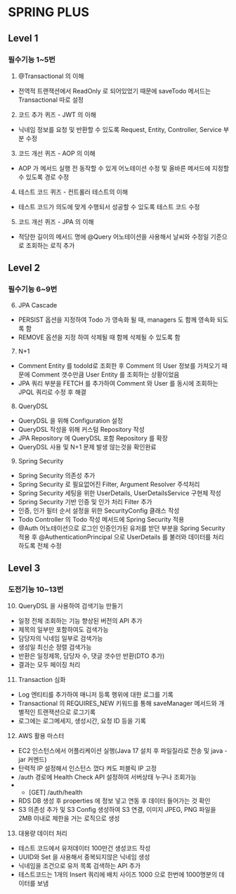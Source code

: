 # SPRING PLUS

## Level 1
### 필수기능 1~5번
1. @Transactional 의 이해
- 전역적 트랜잭션에서 ReadOnly 로 되어있었기 때문에 saveTodo 메서드는 Transactional 따로 설정

2. 코드 추가 퀴즈 - JWT 의 이해
- 닉네임 정보를 요청 및 반환할 수 있도록 Request, Entity, Controller, Service 부분 수정

3. 코드 개선 퀴즈 - AOP 의 이해
- AOP 가 메서드 실행 전 동작할 수 있게 어노테이션 수정 및 올바른 메서드에 지정할 수 있도록 경로 수정

4. 테스트 코드 퀴즈 - 컨트롤러 테스트의 이해
- 테스트 코드가 의도에 맞게 수행되서 성공할 수 있도록 테스트 코드 수정

5. 코드 개선 퀴즈 - JPA 의 이해
- 적당한 길이의 메서드 명에 @Query 어노테이션을 사용해서 날씨와 수정일 기준으로 조회하는 로직 추가

## Level 2
### 필수기능 6~9번
6. JPA Cascade
- PERSIST 옵션을 지정하여 Todo 가 영속화 될 때, managers 도 함께 영속화 되도록 함
- REMOVE 옵션을 지정 하여 삭제될 때 함께 삭제될 수 있도록 함

7. N+1
- Comment Entity 를 todoId로 조회한 후 Comment 의 User 정보를 가져오기 때문에 Comment 갯수만큼 User Entity 를 조회하는 상황이었음
- JPA 쿼리 부분을 FETCH 를 추가하여 Comment 와 User 를 동시에 조회하는 JPQL 쿼리로 수정 후 해결

8. QueryDSL
- QueryDSL 을 위해 Configuration 설정
- QueryDSL 작성을 위해 커스텀 Repository 작성
- JPA Repository 에 QueryDSL 포함 Repository 를 확장
- QueryDSL 사용 및 N+1 문제 발생 않는것을 확인완료

9. Spring Security
- Spring Security 의존성 추가
- Spring Security 로 필요없어진 Filter, Argument Resolver 주석처리
- Spring Security 세팅을 위한 UserDetails, UserDetailsService 구현체 작성
- Spring Security 기반 인증 및 인가 처리 Filter 추가
- 인증, 인가 필터 순서 설정을 위한 SecurityConfig 클래스 작성
- Todo Controller 의 Todo 작성 메서드에 Spring Security 적용
- @Auth 어노테이션으로 로그인 인증인가된 유저를 받던 부분을 Spring Security 적용 후 @AuthenticationPrincipal 으로 UserDetails 를 불러와 데이터를 처리하도록 전체 수정

## Level 3
### 도전기능 10~13번

10. QueryDSL 을 사용하여 검색기능 만들기
- 일정 전체 조회하는 기능 향상된 버전의 API 추가
- 제목의 일부만 포함하여도 검색가능
- 담당자의 닉네임 일부로 검색가능
- 생성일 최신순 정렬 검색가능
- 반환은 일정제목, 담당자 수, 댓글 갯수만 반환(DTO 추가)
- 결과는 모두 페이징 처리

11. Transaction 심화
- Log 엔티티를 추가하여 매니저 등록 행위에 대한 로그를 기록
- Transactional 의 REQUIRES_NEW 키워드를 통해 saveManager 메서드와 개별적인 트랜잭션으로 로그기록
- 로그에는 로그메세지, 생성시간, 요청 ID 등을 기록

12. AWS 활용 마스터
- EC2 인스턴스에서 어플리케이션 실행(Java 17 설치 후 파일질라로 전송 및 java -jar 커멘드)
- 탄력적 IP 설정해서 인스턴스 껐다 켜도 퍼블릭 IP 고정
- /auth 경로에 Health Check API 설정하여 서버상태 누구나 조회가능
- - [GET] /auth/health
- RDS DB 생성 후 properties 에 정보 넣고 연동 후 데이터 들어가는 것 확인
- S3 의존성 추가 및 S3 Config 생성하여 S3 연결, 이미지 JPEG, PNG 파일을 2MB 이내로 제한을 거는 로직으로 생성

13. 대용량 데이터 처리
- 테스트 코드에서 유저데이터 100만건 생성코드 작성
- UUID와 Set 을 사용해서 중복되지않은 닉네임 생성
- 닉네임을 조건으로 유저 목록 검색하는 API 추가
- 테스트코드는 1개의 Insert 쿼리에 배치 사이즈 1000 으로 한번에 1000명분의 데이터를 보냄